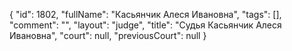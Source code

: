 {
    "id": 1802,
    "fullName": "Касьянчик Алеся Ивановна",
    "tags": [],
    "comment": "",
    "layout": "judge",
    "title": "Судья Касьянчик Алеся Ивановна",
    "court": null,
    "previousCourt": null
}